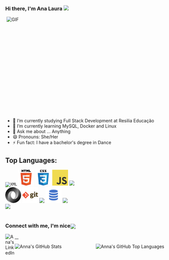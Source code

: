### Hi there, I'm Ana Laura <img src="https://github.com/rajput2107/rajput2107/blob/master/Assets/Hi.gif" width="29px"> 

<img align="right" alt="GIF" src="https://github.com/arsentieva/arsentieva/blob/main/code.gif?raw=true" width="500" height="320" />

<!--
**analauramn/analauramn** is a ✨ _special_ ✨ repository because its `README.md` (this file) appears on your GitHub profile.
-->

- 🔭 I’m currently studying Full Stack Development at Resilia Educação
- 🌱 I’m currently learning MySQL, Docker and Linux
- 💬 Ask me about ... Anything
- 😄 Pronouns: She/Her
- ⚡ Fun fact: I have a bachelor's degree in Dance

## Top Languages: 
<code><img height="40" src="https://image.flaticon.com/icons/svg/2306/2306209.svg" alt="XML"></code>
<code><a href = "https://developer.mozilla.org/en-US/docs/Web/Guide/HTML/HTML5"><img height="50" src="https://raw.githubusercontent.com/github/explore/80688e429a7d4ef2fca1e82350fe8e3517d3494d/topics/html/html.png"></a></code>
<code><a href = "https://developer.mozilla.org/en-US/docs/Archive/CSS3"><img height="50" src="https://raw.githubusercontent.com/github/explore/80688e429a7d4ef2fca1e82350fe8e3517d3494d/topics/css/css.png"></a></code>
<code><a href = "https://developer.mozilla.org/en-US/docs/Web/JavaScript"><img height="50" src="https://raw.githubusercontent.com/github/explore/80688e429a7d4ef2fca1e82350fe8e3517d3494d/topics/javascript/javascript.png"></a></code>
<code><a href = "https://code.visualstudio.com/"><img height="50" src="https://upload.wikimedia.org/wikipedia/commons/thumb/9/9a/Visual_Studio_Code_1.35_icon.svg/1200px-Visual_Studio_Code_1.35_icon.svg.png"></a></code>
<br>
<code><a href = "https://www.json.org/json-en.html"><img height="50" src="https://raw.githubusercontent.com/github/explore/80688e429a7d4ef2fca1e82350fe8e3517d3494d/topics/json/json.png"></a></code>
<code><a href = "https://git-scm.com/"><img height="50" src="https://raw.githubusercontent.com/github/explore/80688e429a7d4ef2fca1e82350fe8e3517d3494d/topics/git/git.png"></a></code>
<code><a href = "https://www.adobe.com/in/products/illustrator.html"><img height="50" src="https://upload.wikimedia.org/wikipedia/commons/thumb/f/fb/Adobe_Illustrator_CC_icon.svg/616px-Adobe_Illustrator_CC_icon.svg.png"></a></code>
<code><a href = "https://www.w3schools.com/sql/"><img height="50" src="https://raw.githubusercontent.com/github/explore/80688e429a7d4ef2fca1e82350fe8e3517d3494d/topics/sql/sql.png"></a></code>
<code><a href="https://www.linux.org/" target="_blank"><img width="60" src="https://www.vectorlogo.zone/logos/linux/linux-ar21.svg"></a></code>
<br>
<code><a href="https://www.docker.com/" target="_blank"><img height="50" src="https://www.vectorlogo.zone/logos/docker/docker-official.svg"></a></code>
<br/><br/>

<div align="left">
  <h3 align="left">Connect with me, I'm nice<img align="center" src="https://github.com/rajput2107/rajput2107/blob/master/Assets/Handshake.gif" height="33px" /></h3> 
</div>
<p align="left">
 <a href="https://br.linkedin.com/in/ana-laura-nascimento-da-silva" target="blank">
  <img align="left" alt="Ana's LinkedIn" width="30px" src="https://www.vectorlogo.zone/logos/linkedin/linkedin-icon.svg" /> &nbsp; &nbsp;
 </a>
 </p>

<p align = "left">
  <img align="left" alt="Anna's GitHub Stats" src="https://github-readme-stats.vercel.app/api?username=analauramn&show_icons=true&hide_border=true" />
</p>

<p align="right">
<img align="right" alt="Anna's GitHub Top Languages" src="https://github-readme-stats.vercel.app/api/top-langs/?username=analauramn" />
</p>



